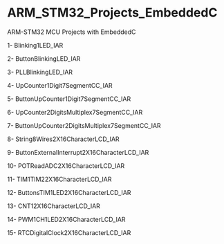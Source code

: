 # ARM_STM32_Projects_EmbeddedC
ARM-STM32 MCU Projects with EmbeddedC

1- Blinking1LED_IAR

2- ButtonBlinkingLED_IAR

3- PLLBlinkingLED_IAR

4- UpCounter1Digit7SegmentCC_IAR

5- ButtonUpCounter1Digit7SegmentCC_IAR

6- UpCounter2DigitsMultiplex7SegmentCC_IAR

7- ButtonUpCounter2DigitsMultiplex7SegmentCC_IAR

8- String8Wires2X16CharacterLCD_IAR

9- ButtonExternalInterrupt2X16CharacterLCD_IAR

10- POTReadADC2X16CharacterLCD_IAR

11- TIM1TIM22X16CharacterLCD_IAR

12- ButtonsTIM1LED2X16CharacterLCD_IAR

13- CNT12X16CharacterLCD_IAR

14- PWM1CH1LED2X16CharacterLCD_IAR

15- RTCDigitalClock2X16CharacterLCD_IAR
